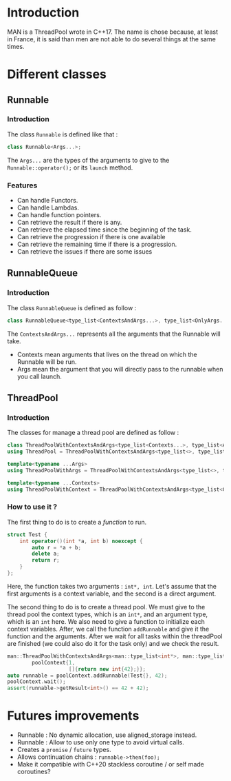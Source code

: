 # Introduction
MAN is a ThreadPool wrote in C++17. The name is chose because, at least in France, it is said than men are not able to do several things at the same times.

# Different classes
## Runnable
### Introduction
The class `Runnable` is defined like that :

```C++
class Runnable<Args...>;
```

The `Args...` are the types of the arguments to give to the `Runnable::operator();` or its `launch` method.

### Features
* Can handle Functors.
* Can handle Lambdas.
* Can handle function pointers.
* Can retrieve the result if there is any.
* Can retrieve the elapsed time since the beginning of the task.
* Can retrieve the progression if there is one available
* Can retrieve the remaining time if there is a progression.
* Can retrieve the issues if there are some issues

## RunnableQueue
### Introduction
The class `RunnableQueue` is defined as follow :

```C++
class RunnableQueue<type_list<ContextsAndArgs...>, type_list<OnlyArgs...>>;
```

The `ContextsAndArgs...` represents all the arguments that the Runnable will take.

* Contexts mean arguments that lives on the thread on which the Runnable will be run.
* Args mean the argument that you will directly pass to the runnable when you call launch.

## ThreadPool
### Introduction
The classes for manage a thread pool are defined as follow :

```C++
class ThreadPoolWithContextsAndArgs<type_list<Contexts...>, type_list<Args...>>;
using ThreadPool = ThreadPoolWithContextsAndArgs<type_list<>, type_list<>>;

template<typename ...Args>
using ThreadPoolWithArgs = ThreadPoolWithContextsAndArgs<type_list<>, type_list<Args...>>;

template<typename ...Contexts>
using ThreadPoolWithContext = ThreadPoolWithContextsAndArgs<type_list<Contexts...>, type_list<>>;
```

### How to use it ?
The first thing to do is to create a _function_ to run.

```C++
struct Test {
    int operator()(int *a, int b) noexcept {
        auto r = *a + b;
        delete a;
        return r;
    }
};
```

Here, the function takes two arguments : `int*, int`. Let's assume that
the first arguments is a context variable, and the second is a direct argument.

The second thing to do is to create a thread pool. We must give to the thread pool the
context types, which is an `int*`, and an argument type, which is an `int` here.
We also need to give a function to initialize each context variables.
After, we call the function `addRunnable` and give it the function and the arguments.
After we wait for all tasks within the threadPool are finished (we could also do it for
the task only) and we check the result.

```C++
man::ThreadPoolWithContextsAndArgs<man::type_list<int*>, man::type_list<int>>
        poolContext{1,
                    []{return new int{42};}};
auto runnable = poolContext.addRunnable(Test{}, 42);
poolContext.wait();
assert(runnable->getResult<int>() == 42 + 42);
```

# Futures improvements
* Runnable : No dynamic allocation, use aligned_storage instead.
* Runnable : Allow to use only one type to avoid virtual calls.
* Creates a `promise` / `future` types.
* Allows continuation chains : `runnable->then(foo);`
* Make it compatible with C++20 stackless coroutine / or self made coroutines?
